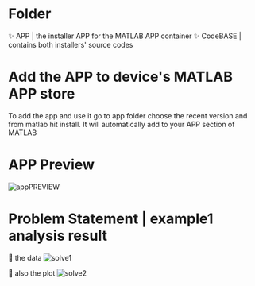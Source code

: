 # Folder
✨ APP | the installer APP for the MATLAB APP container
✨ CodeBASE | contains both installers' source codes


# Add the APP to device's MATLAB APP store
To add the app and use it go to app folder choose the recent version and from matlab hit install. It will automatically add to your APP section of MATLAB



# APP Preview
![appPREVIEW](https://user-images.githubusercontent.com/71562476/204873882-c06ba5b7-fe02-4c12-b05e-72d42b967570.png)

# Problem Statement | example1 analysis result

📌 the data
![solve1](https://user-images.githubusercontent.com/71562476/204875831-028a2105-7f63-4c40-bb4a-f7a6833aaf63.png)

📌 also the plot
![solve2](https://user-images.githubusercontent.com/71562476/204875994-c2d1be19-4dfe-47d5-bc46-17ee7ac4518c.png)
